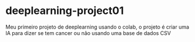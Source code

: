 # deeplearning-project01
Meu primeiro projeto de deeplearning usando o colab, o projeto é criar uma IA para dizer se tem cancer ou não usando uma base de dados CSV

